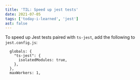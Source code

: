 ```yaml
---
title: 'TIL: Speed up jest tests'
date: 2021-07-05
tags: ['today-i-learned', 'jest']
ast: false
---
```


To speed up Jest tests paired with `ts-jest`, add the following to `jest.config.js`:

```
  globals: {
    "ts-jest": {
      isolatedModules: true,
    },
  },
  maxWorkers: 1,
```
